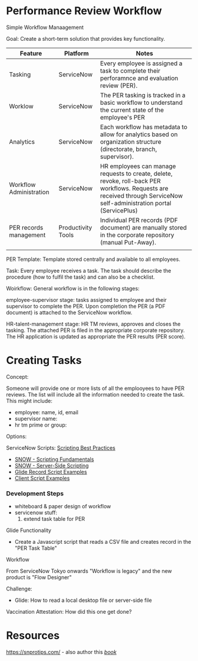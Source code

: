 # Performance Review Workflow

Simple Workflow Manaagement

Goal:  Create a short-term solution that provides key functionality.

| Feature                 | Platform           | Notes                                                        |
| ----------------------- | ------------------ | ------------------------------------------------------------ |
| Tasking                 | ServiceNow         | Every employee is assigned a task to complete their perforamnce and evaluation review (PER). |
| Worklow                 | ServiceNow         | The PER tasking is tracked in a basic workflow to understand the current state of the employee's PER |
| Analytics               | ServiceNow         | Each workflow has metadata to allow for analytics based on organization structure (directorate, branch, supervisor). |
| Workflow Administration | ServiceNow         | HR employees can manage requests to create, delete, revoke, roll-back PER workflows.   Requests are received through ServiceNow self-administration portal (ServicePlus) |
| PER records management  | Productivity Tools | Individual PER records (PDF document) are manually stored in the corporate repository (manual Put-Away). |
|                         |                    |                                                              |



PER Template:  Template stored centrally and available to all employees.

Task: Every employee receives a task.  The task should describe the procedure (how to fulfil the task) and can also be a checklist. 

Woirkflow: General workflow is in the following stages:

employee-supervisor stage:   tasks assigned to employee and their supervisor to complete the PER.  Upon completion the PER (a PDF document) is attached to the ServiceNow workflow.  

HR-talent-management stage:  HR TM reviews, approves and closes the tasking.  The attached PER is filed in the appropriate corporate repository.   The HR application is updated as appropriate the PER results (PER score).

# Creating Tasks

Concept:

Someone will provide one or more lists of all the emplooyees to have PER reviews.   The list will include all the information needed to create the task.  This might include:

- employee:  name, id, email
- supervisor name:
- hr tm prime or group: 

Options:

ServiceNow Scripts:  [Scripting Best Practices](https://developer.servicenow.com/dev.do#!/guides/tokyo/now-platform/tpb-guide/scripting_technical_best_practices)

- [SNOW - Scripting Fundamentals](https://www.servicenow.com/services/training-and-certification/scripting-in-servicenow-training.html)
- [SNOW - Server-Side Scripting](https://developer.servicenow.com/dev.do#!/learn/learning-plans/tokyo/new_to_servicenow/app_store_learnv2_scripting_tokyo_introduction_to_server_side_scripting)
- [Glide Record Script Examples](https://www.servicenowelite.com/blog/2019/9/29/gliderecord-scripting)
- [Client Script Examples](https://interviewquestions.guru/servicenow-client-script/)

### Development Steps

- whiteboard & paper design of workflow
- servicenow stuff:
  1. extend task table for PER

Glide Functionality

- Create a Javascript script that reads a CSV file and creates record in the "PER Task Table"

Workflow

From ServiceNow Tokyo onwards "Workflow is legacy" and the new product is "Flow Designer"

Challenge:

- Glide: How to read a local desktop file or server-side file

Vaccination Attestation:  How did this one get done?

# Resources

https://snprotips.com/ - also author this [*book*](https://learning.oreilly.com/library/view/learning-servicenow/9781788837040/)